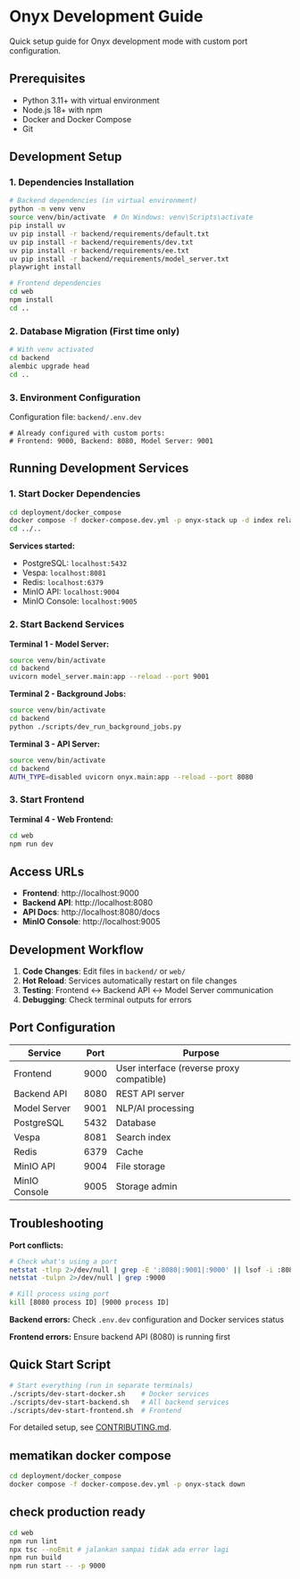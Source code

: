 # Onyx Development Guide

Quick setup guide for Onyx development mode with custom port configuration.

## Prerequisites

- Python 3.11+ with virtual environment
- Node.js 18+ with npm
- Docker and Docker Compose
- Git

## Development Setup

### 1. Dependencies Installation

```bash
# Backend dependencies (in virtual environment)
python -m venv venv
source venv/bin/activate  # On Windows: venv\Scripts\activate
pip install uv
uv pip install -r backend/requirements/default.txt
uv pip install -r backend/requirements/dev.txt
uv pip install -r backend/requirements/ee.txt
uv pip install -r backend/requirements/model_server.txt
playwright install

# Frontend dependencies
cd web
npm install
cd ..
```

### 2. Database Migration (First time only)

```bash
# With venv activated
cd backend
alembic upgrade head
cd ..
```

### 3. Environment Configuration

Configuration file: `backend/.env.dev`
```env
# Already configured with custom ports:
# Frontend: 9000, Backend: 8080, Model Server: 9001
```

## Running Development Services

### 1. Start Docker Dependencies

```bash
cd deployment/docker_compose
docker compose -f docker-compose.dev.yml -p onyx-stack up -d index relational_db cache minio
cd ../..
```

**Services started:**
- PostgreSQL: `localhost:5432`
- Vespa: `localhost:8081`  
- Redis: `localhost:6379`
- MinIO API: `localhost:9004`
- MinIO Console: `localhost:9005`

### 2. Start Backend Services

**Terminal 1 - Model Server:**
```bash
source venv/bin/activate
cd backend
uvicorn model_server.main:app --reload --port 9001
```

**Terminal 2 - Background Jobs:**
```bash
source venv/bin/activate
cd backend
python ./scripts/dev_run_background_jobs.py
```

**Terminal 3 - API Server:**
```bash
source venv/bin/activate
cd backend
AUTH_TYPE=disabled uvicorn onyx.main:app --reload --port 8080
```

### 3. Start Frontend

**Terminal 4 - Web Frontend:**
```bash
cd web
npm run dev
```

## Access URLs

- **Frontend**: http://localhost:9000
- **Backend API**: http://localhost:8080
- **API Docs**: http://localhost:8080/docs
- **MinIO Console**: http://localhost:9005

## Development Workflow

1. **Code Changes**: Edit files in `backend/` or `web/`
2. **Hot Reload**: Services automatically restart on file changes
3. **Testing**: Frontend ↔ Backend API ↔ Model Server communication
4. **Debugging**: Check terminal outputs for errors

## Port Configuration

| Service | Port | Purpose |
|---------|------|---------|
| Frontend | 9000 | User interface (reverse proxy compatible) |
| Backend API | 8080 | REST API server |
| Model Server | 9001 | NLP/AI processing |
| PostgreSQL | 5432 | Database |
| Vespa | 8081 | Search index |
| Redis | 6379 | Cache |
| MinIO API | 9004 | File storage |
| MinIO Console | 9005 | Storage admin |

## Troubleshooting

**Port conflicts:**
```bash
# Check what's using a port
netstat -tlnp 2>/dev/null | grep -E ':8080|:9001|:9000' || lsof -i :8080,9001,9000 2>/dev/null
netstat -tulpn 2>/dev/null | grep :9000

# Kill process using port
kill [8080 process ID] [9000 process ID]
```

**Backend errors:** Check `.env.dev` configuration and Docker services status

**Frontend errors:** Ensure backend API (8080) is running first

## Quick Start Script

```bash
# Start everything (run in separate terminals)
./scripts/dev-start-docker.sh    # Docker services
./scripts/dev-start-backend.sh   # All backend services  
./scripts/dev-start-frontend.sh  # Frontend
```

For detailed setup, see [CONTRIBUTING.md](./CONTRIBUTING.md).

## mematikan docker compose

```bash
cd deployment/docker_compose
docker compose -f docker-compose.dev.yml -p onyx-stack down
```

## check production ready

```bash
cd web
npm run lint
npx tsc --noEmit # jalankan sampai tidak ada error lagi
npm run build
npm run start -- -p 9000
```